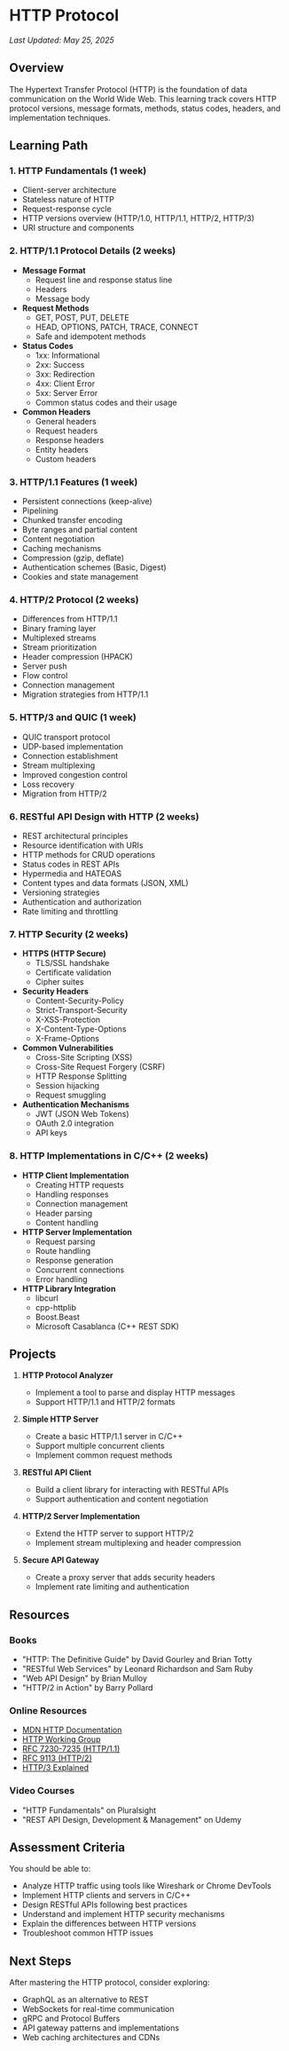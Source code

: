 # HTTP Protocol

*Last Updated: May 25, 2025*

## Overview

The Hypertext Transfer Protocol (HTTP) is the foundation of data communication on the World Wide Web. This learning track covers HTTP protocol versions, message formats, methods, status codes, headers, and implementation techniques.

## Learning Path

### 1. HTTP Fundamentals (1 week)
- Client-server architecture
- Stateless nature of HTTP
- Request-response cycle
- HTTP versions overview (HTTP/1.0, HTTP/1.1, HTTP/2, HTTP/3)
- URI structure and components

### 2. HTTP/1.1 Protocol Details (2 weeks)
- **Message Format**
  - Request line and response status line
  - Headers
  - Message body
- **Request Methods**
  - GET, POST, PUT, DELETE
  - HEAD, OPTIONS, PATCH, TRACE, CONNECT
  - Safe and idempotent methods
- **Status Codes**
  - 1xx: Informational
  - 2xx: Success
  - 3xx: Redirection
  - 4xx: Client Error
  - 5xx: Server Error
  - Common status codes and their usage
- **Common Headers**
  - General headers
  - Request headers
  - Response headers
  - Entity headers
  - Custom headers

### 3. HTTP/1.1 Features (1 week)
- Persistent connections (keep-alive)
- Pipelining
- Chunked transfer encoding
- Byte ranges and partial content
- Content negotiation
- Caching mechanisms
- Compression (gzip, deflate)
- Authentication schemes (Basic, Digest)
- Cookies and state management

### 4. HTTP/2 Protocol (2 weeks)
- Differences from HTTP/1.1
- Binary framing layer
- Multiplexed streams
- Stream prioritization
- Header compression (HPACK)
- Server push
- Flow control
- Connection management
- Migration strategies from HTTP/1.1

### 5. HTTP/3 and QUIC (1 week)
- QUIC transport protocol
- UDP-based implementation
- Connection establishment
- Stream multiplexing
- Improved congestion control
- Loss recovery
- Migration from HTTP/2

### 6. RESTful API Design with HTTP (2 weeks)
- REST architectural principles
- Resource identification with URIs
- HTTP methods for CRUD operations
- Status codes in REST APIs
- Hypermedia and HATEOAS
- Content types and data formats (JSON, XML)
- Versioning strategies
- Authentication and authorization
- Rate limiting and throttling

### 7. HTTP Security (2 weeks)
- **HTTPS (HTTP Secure)**
  - TLS/SSL handshake
  - Certificate validation
  - Cipher suites
- **Security Headers**
  - Content-Security-Policy
  - Strict-Transport-Security
  - X-XSS-Protection
  - X-Content-Type-Options
  - X-Frame-Options
- **Common Vulnerabilities**
  - Cross-Site Scripting (XSS)
  - Cross-Site Request Forgery (CSRF)
  - HTTP Response Splitting
  - Session hijacking
  - Request smuggling
- **Authentication Mechanisms**
  - JWT (JSON Web Tokens)
  - OAuth 2.0 integration
  - API keys

### 8. HTTP Implementations in C/C++ (2 weeks)
- **HTTP Client Implementation**
  - Creating HTTP requests
  - Handling responses
  - Connection management
  - Header parsing
  - Content handling
- **HTTP Server Implementation**
  - Request parsing
  - Route handling
  - Response generation
  - Concurrent connections
  - Error handling
- **HTTP Library Integration**
  - libcurl
  - cpp-httplib
  - Boost.Beast
  - Microsoft Casablanca (C++ REST SDK)

## Projects

1. **HTTP Protocol Analyzer**
   - Implement a tool to parse and display HTTP messages
   - Support HTTP/1.1 and HTTP/2 formats

2. **Simple HTTP Server**
   - Create a basic HTTP/1.1 server in C/C++
   - Support multiple concurrent clients
   - Implement common request methods

3. **RESTful API Client**
   - Build a client library for interacting with RESTful APIs
   - Support authentication and content negotiation

4. **HTTP/2 Server Implementation**
   - Extend the HTTP server to support HTTP/2
   - Implement stream multiplexing and header compression

5. **Secure API Gateway**
   - Create a proxy server that adds security headers
   - Implement rate limiting and authentication

## Resources

### Books
- "HTTP: The Definitive Guide" by David Gourley and Brian Totty
- "RESTful Web Services" by Leonard Richardson and Sam Ruby
- "Web API Design" by Brian Mulloy
- "HTTP/2 in Action" by Barry Pollard

### Online Resources
- [MDN HTTP Documentation](https://developer.mozilla.org/en-US/docs/Web/HTTP)
- [HTTP Working Group](https://httpwg.org/)
- [RFC 7230-7235 (HTTP/1.1)](https://tools.ietf.org/html/rfc7230)
- [RFC 9113 (HTTP/2)](https://tools.ietf.org/html/rfc9113)
- [HTTP/3 Explained](https://http3-explained.haxx.se/)

### Video Courses
- "HTTP Fundamentals" on Pluralsight
- "REST API Design, Development & Management" on Udemy

## Assessment Criteria

You should be able to:
- Analyze HTTP traffic using tools like Wireshark or Chrome DevTools
- Implement HTTP clients and servers in C/C++
- Design RESTful APIs following best practices
- Understand and implement HTTP security mechanisms
- Explain the differences between HTTP versions
- Troubleshoot common HTTP issues

## Next Steps

After mastering the HTTP protocol, consider exploring:
- GraphQL as an alternative to REST
- WebSockets for real-time communication
- gRPC and Protocol Buffers
- API gateway patterns and implementations
- Web caching architectures and CDNs
